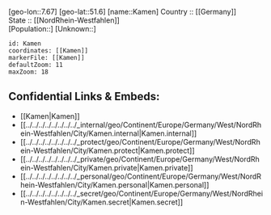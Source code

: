 ﻿---
location: [51.6,7.67] 
mapzoom: [7,12] 
mapmarker: city 
type: City
tags:
- geo/City


SpocWebEntityId: 31278
isDeleted: false
confidential: public

---
[geo-lon::7.67] 
[geo-lat::51.6] 
[name::Kamen] 
Country :: [[Germany]]  
State :: [[NordRhein-Westfahlen]]  
[Population::] 
[Unknown::] 


```leaflet
id: Kamen
coordinates: [[Kamen]] 
markerFile: [[Kamen]] 
defaultZoom: 11 
maxZoom: 18
```


## Confidential Links & Embeds: 
- [[Kamen|Kamen]]  
- [[../../../../../../../../_internal/geo/Continent/Europe/Germany/West/NordRhein-Westfahlen/City/Kamen.internal|Kamen.internal]] 
- [[../../../../../../../../_protect/geo/Continent/Europe/Germany/West/NordRhein-Westfahlen/City/Kamen.protect|Kamen.protect]] 
- [[../../../../../../../../_private/geo/Continent/Europe/Germany/West/NordRhein-Westfahlen/City/Kamen.private|Kamen.private]] 
- [[../../../../../../../../_personal/geo/Continent/Europe/Germany/West/NordRhein-Westfahlen/City/Kamen.personal|Kamen.personal]] 
- [[../../../../../../../../_secret/geo/Continent/Europe/Germany/West/NordRhein-Westfahlen/City/Kamen.secret|Kamen.secret]] 
